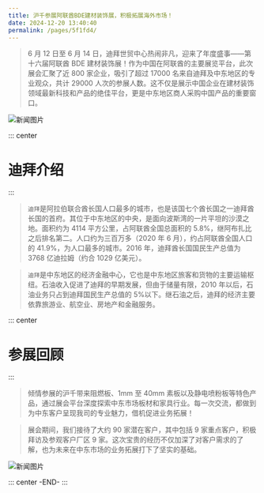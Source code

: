 ```yaml
---
title: 沪千参展阿联酋BDE建材装饰展，积极拓展海外市场！
date: 2024-12-20 13:40:40
permalink: /pages/5f1fd4/
---
```


> 6 月 12 日至 6 月 14 日，迪拜世贸中心热闹非凡，迎来了年度盛事——第十六届阿联酋 BDE 建材装饰展！作为中国在阿联酋的主要展览平台，此次展会汇聚了近 800 家企业，吸引了超过 17000 名来自迪拜及中东地区的专业观众，共计 29000 人次的参展人数。这不仅是展示中国企业在建材装饰领域最新科技和产品的绝佳平台，更是中东地区商人采购中国产品的重要窗口。

![新闻图片](/img/taihua/3.png)

::: center

# 迪拜介绍

:::

> `迪拜`是阿拉伯联合酋长国人口最多的城市，也是该国七个酋长国之一迪拜酋长国的首府。其位于中东地区的中央，是面向波斯湾的一片平坦的沙漠之地。面积约为 4114 平方公里，占阿联酋全国总面积的 5.8%，继阿布扎比之后排名第二。人口约为三百万多（2020 年 6 月），约占阿联酋全国人口的 41.9%，为人口最多的城市。2016 年，迪拜酋长国国民生产总值为 3768 亿迪拉姆（约合 1029 亿美元）。

> `迪拜`是中东地区的经济金融中心，它也是中东地区旅客和货物的主要运输枢纽。石油收入促进了迪拜的早期发展，但由于储量有限，2010 年以后，石油业务只占到迪拜国民生产总值的 5%以下。继石油之后，迪拜的经济主要依靠旅游业、航空业、房地产和金融服务。

::: center

# 参展回顾

:::

> 倾情参展的沪千带来阻燃板、1mm 至 40mm 素板以及静电喷粉板等特色产品，通过展会平台深度探索中东市场板材和家具行业。每一次交流，都做到为中东客户呈现我司的专业魅力，借机促进业务拓展！

> 展会期间，我们接待了大约 90 家潜在客户，其中包括 9 家重点客户，积极拜访及参观客户厂区 9 家。这次宝贵的经历不仅加深了对客户需求的了解，也为未来在中东市场的业务拓展打下了坚实的基础。

![新闻图片](/img/taihua/4.png)

::: center
-END-
:::
